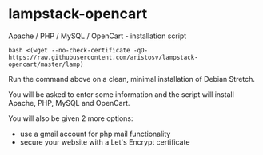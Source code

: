 # lampstack-opencart
Apache / PHP / MySQL / OpenCart - installation script
```
bash <(wget --no-check-certificate -qO- https://raw.githubusercontent.com/aristosv/lampstack-opencart/master/lamp)
```
Run the command above on a clean, minimal installation of Debian Stretch.

You will be asked to enter some information and the script will install Apache, PHP, MySQL and OpenCart.

You will also be given 2 more options:
- use a gmail account for php mail functionality
- secure your website with a Let's Encrypt certificate
